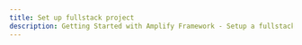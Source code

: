 ```yaml
---
title: Set up fullstack project
description: Getting Started with Amplify Framework - Setup a fullstack project
---
```


<inline-fragment integration="react" src="~/start/getting-started/fragments/react/setup.md"></inline-fragment>
<inline-fragment integration="react-native" src="~/start/getting-started/fragments/reactnative/setup.md"></inline-fragment>
<inline-fragment integration="angular" src="~/start/getting-started/fragments/angular/setup.md"></inline-fragment>
<inline-fragment integration="ionic" src="~/start/getting-started/fragments/ionic/setup.md"></inline-fragment>
<inline-fragment integration="js" src="~/start/getting-started/fragments/vanillajs/setup.md"></inline-fragment>
<inline-fragment integration="vue" src="~/start/getting-started/fragments/vue/setup.md"></inline-fragment>
<inline-fragment integration="ios" src="~/start/getting-started/fragments/ios/setup.md"></inline-fragment>
<inline-fragment integration="android" src="~/start/getting-started/fragments/android/setup.md"></inline-fragment>
<inline-fragment integration="flutter" src="~/start/getting-started/fragments/flutter/setup.md"></inline-fragment>